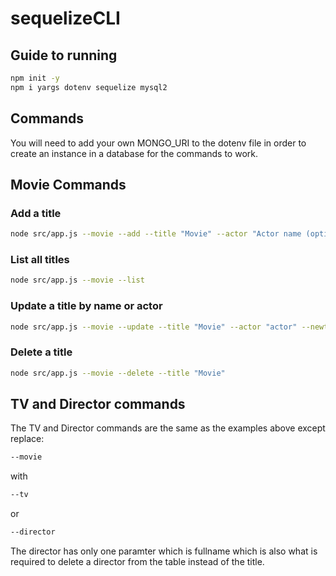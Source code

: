 # sequelizeCLI

## Guide to running

```bash
npm init -y
npm i yargs dotenv sequelize mysql2
```

## Commands

You will need to add your own MONGO_URI to the dotenv file in order to create an instance in a database for the commands to work.

## Movie Commands

### Add a title
 
 ```bash
 node src/app.js --movie --add --title "Movie" --actor "Actor name (optional parameter)" --rating "Integer between 1 and 10 (optional parameter)" --director "director ID (optional parameter"
 ```

### List all titles
 
```bash
node src/app.js --movie --list
```

### Update a title by name or actor

```bash
node src/app.js --movie --update --title "Movie" --actor "actor" --newtitle "New Movie (optional parameter)" --newactor "New Actor (optional parameter)"
```

### Delete a title

```bash
node src/app.js --movie --delete --title "Movie"
```
## TV and Director commands

The TV and Director commands are the same as the examples above except replace:

```bash
--movie
```
with
```bash
--tv
```
or
```bash
--director
```

The director has only one paramter which is fullname which is also what is required to delete a director from the table instead of the title.
